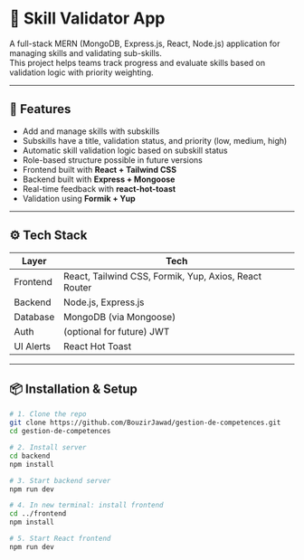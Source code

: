 # 🧠 Skill Validator App

A full-stack MERN (MongoDB, Express.js, React, Node.js) application for managing skills and validating sub-skills.  
This project helps teams track progress and evaluate skills based on validation logic with priority weighting.

---

## 🚀 Features

- Add and manage skills with subskills
- Subskills have a title, validation status, and priority (low, medium, high)
- Automatic skill validation logic based on subskill status
- Role-based structure possible in future versions
- Frontend built with **React + Tailwind CSS**
- Backend built with **Express + Mongoose**
- Real-time feedback with **react-hot-toast**
- Validation using **Formik + Yup**

---

## ⚙️ Tech Stack

| Layer      | Tech                            |
|------------|---------------------------------|
| Frontend   | React, Tailwind CSS, Formik, Yup, Axios, React Router |
| Backend    | Node.js, Express.js             |
| Database   | MongoDB (via Mongoose)          |
| Auth       | (optional for future) JWT       |
| UI Alerts  | React Hot Toast                 |

---

## 📦 Installation & Setup

```bash
# 1. Clone the repo
git clone https://github.com/BouzirJawad/gestion-de-competences.git
cd gestion-de-competences

# 2. Install server
cd backend
npm install

# 3. Start backend server
npm run dev

# 4. In new terminal: install frontend
cd ../frontend
npm install

# 5. Start React frontend
npm run dev
